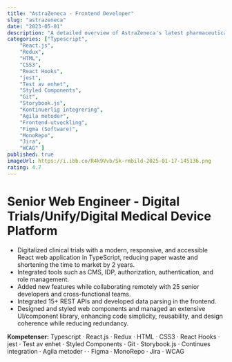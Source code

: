 ```yaml
---
title: "AstraZeneca - Frontend Developer"
slug: "astrazeneca"
date: "2023-05-01"
description: "A detailed overview of AstraZeneca's latest pharmaceutical innovations."
categories: ["Typescript",
    "React.js",
    "Redux",
    "HTML",
    "CSS3",
    "React Hooks",
    "jest",
    "Test av enhet",
    "Styled Components",
    "Git",
    "Storybook.js",
    "Kontinuerlig integrering",
    "Agila metoder",
    "Frontend-utveckling",
    "Figma (Software)",
    "MonoRepo",
    "Jira",
    "WCAG" ]
published: true
imageUrl: https://i.ibb.co/R4k9Vvb/Sk-rmbild-2025-01-17-145136.png
rating: 4.7
---
```


# Senior Web Engineer - Digital Trials/Unify/Digital Medical Device Platform

- Digitalized clinical trials with a modern, responsive, and accessible React web application in TypeScript, reducing paper waste and shortening the time to market by 2 years.
- Integrated tools such as CMS, IDP, authorization, authentication, and role management.
- Added new features while collaborating remotely with 25 senior developers and cross-functional teams.
- Integrated 15+ REST APIs and developed data parsing in the frontend.
- Designed and styled web components and managed an extensive UI/component library, enhancing code simplicity, reusability, and design coherence while reducing redundancy.

**Kompetenser:** Typescript · React.js · Redux · HTML · CSS3 · React Hooks · jest · Test av enhet · Styled Components · Git · Storybook.js · Continues integration · Agila metoder ·  · Figma · MonoRepo · Jira · WCAG